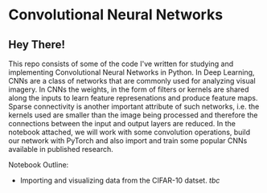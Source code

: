 # Convolutional Neural Networks

## Hey There!

This repo consists of some of the code I've written for studying and implementing Convolutional Neural Networks in Python. In Deep Learning, CNNs are a class of networks that are commonly used for analyzing visual imagery. In CNNs the weights, in the form of filters or kernels are shared along the inputs to learn feature represenations and produce feature maps. Sparse connectivity is another important attribute of such networks, i.e. the kernels used are smaller than the image being processed and therefore the connections between the input and output layers are reduced. In the notebook attached, we will work with some convolution operations, build our network with PyTorch and also import and train some popular CNNs available in published research.


Notebook Outline:
- Importing and visualizing data from the CIFAR-10 datset.
_tbc_

